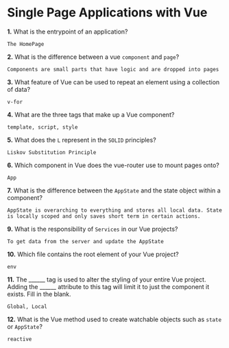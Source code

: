 # Single Page Applications with Vue

**1.** What is the entrypoint of an application?
<!-- enter you answer in the space below -->
```
The HomePage
```
**2.** What is the difference between a vue `component` and `page`?
<!-- enter you answer in the space below -->
```
Components are small parts that have logic and are dropped into pages
```
**3.** What feature of Vue can be used to repeat an element using a collection of data?
<!-- enter you answer in the space below -->
```
v-for
```
**4.** What are the three tags that make up a Vue component?
<!-- enter you answer in the space below -->
```
template, script, style
```
**5.** What does the `L` represent in the `SOLID` principles?
<!-- enter you answer in the space below -->
```
Liskov Substitution Principle
```
**6.** Which component in Vue does the vue-router use to mount pages onto?
<!-- enter you answer in the space below -->
```
App
```
**7.** What is the difference between the `AppState` and the state object within a component?
<!-- enter you answer in the space below -->
```
AppState is overarching to everything and stores all local data. State is locally scoped and only saves short term in certain actions.
```
**9.** What is the responsibility of `Services` in our Vue projects?
<!-- enter you answer in the space below -->
```
To get data from the server and update the AppState
```
**10.** Which file contains the root element of your Vue project?
<!-- enter you answer in the space below -->
```
env
```
**11.** The ______ tag is used to alter the styling of your entire Vue project.  Adding the ______ attribute to this tag will limit it to just the component it exists.  Fill in the blank.
<!-- enter you answer in the space below -->
```
Global, Local
```
**12.** What is the Vue method used to create watchable objects such as `state` or `AppState`?
<!-- enter you answer in the space below -->
```
reactive
```